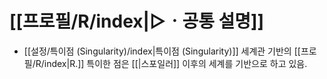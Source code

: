 # [[프로필/R/index|▷ㆍ공통 설명]]

- [[설정/특이점 (Singularity)/index|특이점 (Singularity)]] 세계관 기반의 [[프로필/R/index|R.]] 특이한 점은 [[|스포일러]] 이후의 세계를 기반으로 하고 있음.